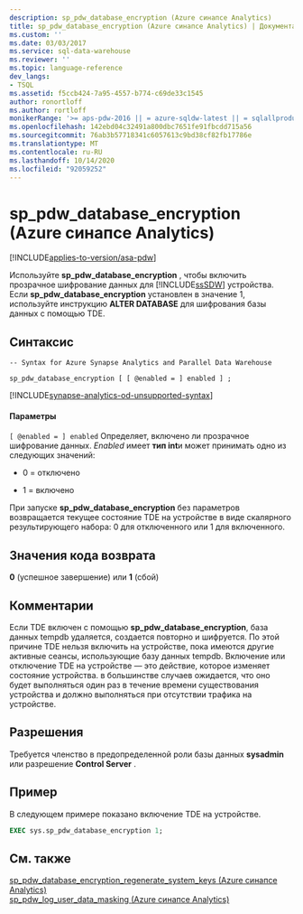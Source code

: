 ```yaml
---
description: sp_pdw_database_encryption (Azure синапсе Analytics)
title: sp_pdw_database_encryption (Azure синапсе Analytics) | Документация Майкрософт
ms.custom: ''
ms.date: 03/03/2017
ms.service: sql-data-warehouse
ms.reviewer: ''
ms.topic: language-reference
dev_langs:
- TSQL
ms.assetid: f5ccb424-7a95-4557-b774-c69de33c1545
author: ronortloff
ms.author: rortloff
monikerRange: '>= aps-pdw-2016 || = azure-sqldw-latest || = sqlallproducts-allversions'
ms.openlocfilehash: 142ebd04c32491a800dbc7651fe91fbcdd715a56
ms.sourcegitcommit: 76ab3b57718341c6057613c9bd38cf82fb17786e
ms.translationtype: MT
ms.contentlocale: ru-RU
ms.lasthandoff: 10/14/2020
ms.locfileid: "92059252"
---
```

# <a name="sp_pdw_database_encryption-azure-synapse-analytics"></a>sp_pdw_database_encryption (Azure синапсе Analytics)
[!INCLUDE[applies-to-version/asa-pdw](../../includes/applies-to-version/asa-pdw.md)]

  Используйте **sp_pdw_database_encryption** , чтобы включить прозрачное шифрование данных для [!INCLUDE[ssSDW](../../includes/sssdw-md.md)] устройства. Если **sp_pdw_database_encryption** установлен в значение 1, используйте инструкцию **ALTER DATABASE** для шифрования базы данных с помощью TDE.  
  
## <a name="syntax"></a>Синтаксис  
  
```syntaxsql  
-- Syntax for Azure Synapse Analytics and Parallel Data Warehouse  
  
sp_pdw_database_encryption [ [ @enabled = ] enabled ] ;  
```  

[!INCLUDE[synapse-analytics-od-unsupported-syntax](../../includes/synapse-analytics-od-unsupported-syntax.md)]

#### <a name="parameters"></a>Параметры  
`[ @enabled = ] enabled` Определяет, включено ли прозрачное шифрование данных. *Enabled* имеет **тип int**и может принимать одно из следующих значений:  
  
-   0 = отключено  
  
-   1 = включено  
  
 При запуске **sp_pdw_database_encryption** без параметров возвращается текущее состояние TDE на устройстве в виде скалярного результирующего набора: 0 для отключенного или 1 для включенного.  
  
## <a name="return-code-values"></a>Значения кода возврата  
 **0** (успешное завершение) или **1** (сбой)  
  
## <a name="remarks"></a>Комментарии  
 Если TDE включен с помощью **sp_pdw_database_encryption**, база данных tempdb удаляется, создается повторно и шифруется. По этой причине TDE нельзя включить на устройстве, пока имеются другие активные сеансы, использующие базу данных tempdb. Включение или отключение TDE на устройстве — это действие, которое изменяет состояние устройства. в большинстве случаев ожидается, что оно будет выполняться один раз в течение времени существования устройства и должно выполняться при отсутствии трафика на устройстве.  
  
## <a name="permissions"></a>Разрешения  
 Требуется членство в предопределенной роли базы данных **sysadmin** или разрешение **Control Server** .  
  
## <a name="example"></a>Пример  
 В следующем примере показано включение TDE на устройстве.  
  
```sql  
EXEC sys.sp_pdw_database_encryption 1;  
```  
  
## <a name="see-also"></a>См. также  
 [sp_pdw_database_encryption_regenerate_system_keys &#40;Azure синапсе Analytics&#41;](../../relational-databases/system-stored-procedures/sp-pdw-database-encryption-regenerate-system-keys-sql-data-warehouse.md)   
 [sp_pdw_log_user_data_masking &#40;Azure синапсе Analytics&#41;](../../relational-databases/system-stored-procedures/sp-pdw-log-user-data-masking-sql-data-warehouse.md)  
  
  

